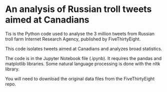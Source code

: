 # An analysis of Russian troll tweets aimed at Canadians

Tis is the Python code used to analyse the 3 million tweets from Russian troll farm Internet Research Agency, published by FiveThirtyEight.

This code isolates tweets aimed at Canadians and analyzes broad statistics.

The code is in the Jupyter Notebook file (.ipynb). It requires the pandas and matplotlib libraries. Some natural language processing is done with the nltk library.

You will need to download the original data files from the FiveThirtyEight repo.
